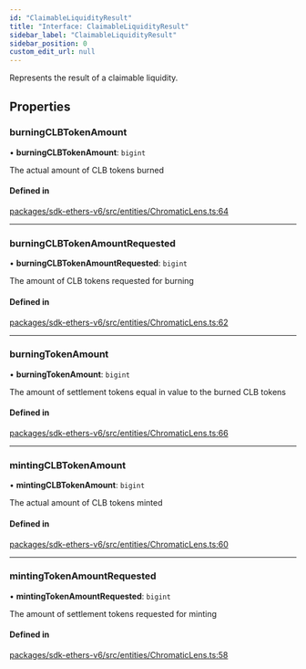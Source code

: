 ```yaml
---
id: "ClaimableLiquidityResult"
title: "Interface: ClaimableLiquidityResult"
sidebar_label: "ClaimableLiquidityResult"
sidebar_position: 0
custom_edit_url: null
---
```


Represents the result of a claimable liquidity.

## Properties

### burningCLBTokenAmount

• **burningCLBTokenAmount**: `bigint`

The actual amount of CLB tokens burned

#### Defined in

[packages/sdk-ethers-v6/src/entities/ChromaticLens.ts:64](https://github.com/chromatic-protocol/sdk/blob/b0c08b9/packages/sdk-ethers-v6/src/entities/ChromaticLens.ts#L64)

___

### burningCLBTokenAmountRequested

• **burningCLBTokenAmountRequested**: `bigint`

The amount of CLB tokens requested for burning

#### Defined in

[packages/sdk-ethers-v6/src/entities/ChromaticLens.ts:62](https://github.com/chromatic-protocol/sdk/blob/b0c08b9/packages/sdk-ethers-v6/src/entities/ChromaticLens.ts#L62)

___

### burningTokenAmount

• **burningTokenAmount**: `bigint`

The amount of settlement tokens equal in value to the burned CLB tokens

#### Defined in

[packages/sdk-ethers-v6/src/entities/ChromaticLens.ts:66](https://github.com/chromatic-protocol/sdk/blob/b0c08b9/packages/sdk-ethers-v6/src/entities/ChromaticLens.ts#L66)

___

### mintingCLBTokenAmount

• **mintingCLBTokenAmount**: `bigint`

The actual amount of CLB tokens minted

#### Defined in

[packages/sdk-ethers-v6/src/entities/ChromaticLens.ts:60](https://github.com/chromatic-protocol/sdk/blob/b0c08b9/packages/sdk-ethers-v6/src/entities/ChromaticLens.ts#L60)

___

### mintingTokenAmountRequested

• **mintingTokenAmountRequested**: `bigint`

The amount of settlement tokens requested for minting

#### Defined in

[packages/sdk-ethers-v6/src/entities/ChromaticLens.ts:58](https://github.com/chromatic-protocol/sdk/blob/b0c08b9/packages/sdk-ethers-v6/src/entities/ChromaticLens.ts#L58)
